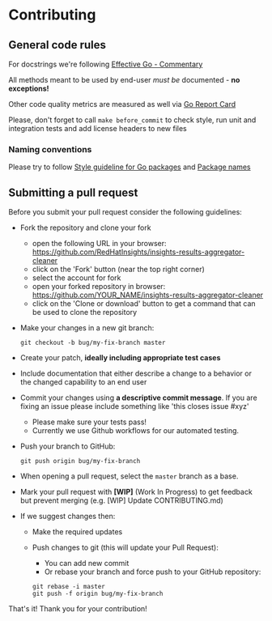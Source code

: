 # Contributing

## General code rules

For docstrings we're following [Effective Go - Commentary](https://golang.org/doc/effective_go.html#commentary)

All methods meant to be used by end-user *must be* documented - **no exceptions!**

Other code quality metrics are measured as well via [Go Report Card](https://goreportcard.com/report/github.com/RedHatInsights/insights-results-aggregator-cleaner)

Please, don't forget to call `make before_commit` to check style, run unit and integration tests and add license headers to new files

### Naming conventions

Please try to follow [Style guideline for Go packages](https://rakyll.org/style-packages/) and [Package names](https://blog.golang.org/package-names)

## Submitting a pull request

Before you submit your pull request consider the following guidelines:

* Fork the repository and clone your fork
  * open the following URL in your browser: <https://github.com/RedHatInsights/insights-results-aggregator-cleaner>
  * click on the 'Fork' button (near the top right corner)
  * select the account for fork
  * open your forked repository in browser: <https://github.com/YOUR_NAME/insights-results-aggregator-cleaner>
  * click on the 'Clone or download' button to get a command that can be used to clone the repository

* Make your changes in a new git branch:

  ```shell
  git checkout -b bug/my-fix-branch master
  ```

* Create your patch, **ideally including appropriate test cases**
* Include documentation that either describe a change to a behavior or the changed capability to an end user
* Commit your changes using **a descriptive commit message**. If you are fixing an issue please include something like 'this closes issue #xyz'
  * Please make sure your tests pass!
  * Currently we use Github workflows for our automated testing.

* Push your branch to GitHub:

  ```shell
  git push origin bug/my-fix-branch
  ```

* When opening a pull request, select the `master` branch as a base.
* Mark your pull request with **[WIP]** (Work In Progress) to get feedback but prevent merging (e.g. [WIP] Update CONTRIBUTING.md)
* If we suggest changes then:
  * Make the required updates
  * Push changes to git (this will update your Pull Request):
    * You can add new commit
    * Or rebase your branch and force push to your GitHub repository:

    ```shell
    git rebase -i master
    git push -f origin bug/my-fix-branch
    ```

That's it! Thank you for your contribution!
